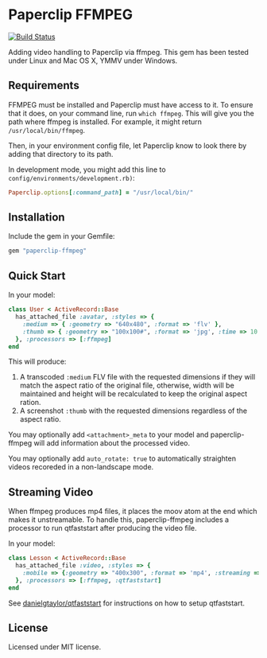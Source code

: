 Paperclip FFMPEG
================
[![Build Status](https://travis-ci.org/owahab/paperclip-ffmpeg.png?branch=master)](https://travis-ci.org/owahab/paperclip-ffmpeg)

Adding video handling to Paperclip via ffmpeg.
This gem has been tested under Linux and Mac OS X, YMMV under Windows.

Requirements
------------

FFMPEG must be installed and Paperclip must have access to it. To ensure
that it does, on your command line, run `which ffmpeg`.
This will give you the path where ffmpeg is installed. For
example, it might return `/usr/local/bin/ffmpeg`.

Then, in your environment config file, let Paperclip know to look there by adding that
directory to its path.

In development mode, you might add this line to `config/environments/development.rb)`:

```ruby
Paperclip.options[:command_path] = "/usr/local/bin/"
```

Installation
------------

Include the gem in your Gemfile:

```ruby
gem "paperclip-ffmpeg"
```

Quick Start
-----------

In your model:

```ruby
class User < ActiveRecord::Base
  has_attached_file :avatar, :styles => {
    :medium => { :geometry => "640x480", :format => 'flv' },
    :thumb => { :geometry => "100x100#", :format => 'jpg', :time => 10 }
  }, :processors => [:ffmpeg]
end
```

This will produce:

1. A transcoded `:medium` FLV file with the requested dimensions if they will match the aspect ratio of the original file, otherwise, width will be maintained and height will be recalculated to keep the original aspect ration.
2. A screenshot `:thumb` with the requested dimensions regardless of the aspect ratio.

You may optionally add `<attachment>_meta` to your model and paperclip-ffmpeg will add information about the processed video.

You may optionally add `auto_rotate: true` to automatically straighten videos recoreded in a non-landscape mode.

Streaming Video
-------------------

When ffmpeg produces mp4 files, it places the moov atom at the end which makes it unstreamable. To handle this, paperclip-ffmpeg includes a processor to run qtfaststart after producing the video file.

In your model:

```ruby
class Lesson < ActiveRecord::Base
  has_attached_file :video, :styles => {
    :mobile => {:geometry => "400x300", :format => 'mp4', :streaming => true}
  }, :processors => [:ffmpeg, :qtfaststart]
end
```

See [danielgtaylor/qtfaststart](https://github.com/danielgtaylor/qtfaststart) for instructions on how to setup qtfaststart.

License
-------

Licensed under MIT license.
